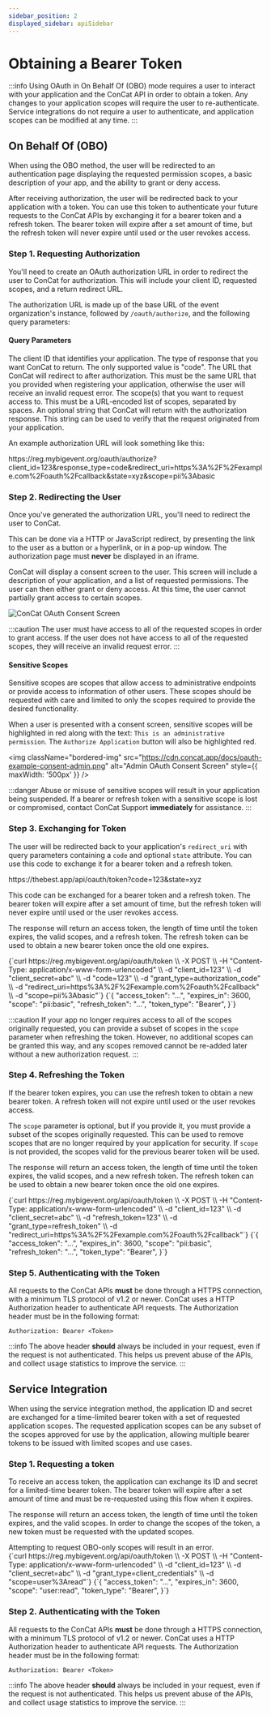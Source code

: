 ```yaml
---
sidebar_position: 2
displayed_sidebar: apiSidebar
---
```


# Obtaining a Bearer Token

:::info
Using OAuth in On Behalf Of (OBO) mode requires a user to interact with your application and the ConCat API in order to obtain a token. Any changes to your application scopes will require the user to re-authenticate. Service integrations do not require a user to authenticate, and application scopes can be modified at any time.
:::

## On Behalf Of (OBO)
When using the OBO method, the user will be redirected to an authentication page displaying the requested permission scopes, a basic description of your app, and the ability to grant or deny access.

After receiving authorization, the user will be redirected back to your application with a token. You can use this token to authenticate your future requests to the ConCat APIs by exchanging it for a bearer token and a refresh token. The bearer token will expire after a set amount of time, but the refresh token will never expire until used or the user revokes access.

### Step 1. Requesting Authorization
You'll need to create an OAuth authorization URL in order to redirect the user to ConCat for authorization. This will include your client ID, requested scopes, and a return redirect URL.

The authorization URL is made up of the base URL of the event organization's instance, followed by `/oauth/authorize`, and the following query parameters:

#### Query Parameters
<div style={{ marginBottom: "1rem" }}>
  <attribute id="oauth-req-client_id" name="client_id" type="number">
    The client ID that identifies your application.
  </attribute>
  <attribute id="oauth-req-response_type" name="response_type" type="string">
    The type of response that you want ConCat to return. The only supported value is "code".
  </attribute>
  <attribute id="oauth-req-redirect_uri" name="redirect_uri" type="string">
    The URL that ConCat will redirect to after authorization. This must be the same URL that you provided when registering your application, otherwise the user will receive an invalid request error.
  </attribute>
  <attribute id="oauth-req-scope" name="scope" type="string">
    The scope(s) that you want to request access to. This must be a URL-encoded list of scopes, separated by spaces.
  </attribute>
  <attribute id="oauth-req-state" name="state" type="string" optional>
    An optional string that ConCat will return with the authorization response. This string can be used to verify that the request originated from your application.
  </attribute>
</div>

An example authorization URL will look something like this:

<exampleBox header="Example" codeBlockType="http">
  https://reg.mybigevent.org/oauth/authorize?client_id=123&response_type=code&redirect_uri=https%3A%2F%2Fexample.com%2Foauth%2Fcallback&state=xyz&scope=pii%3Abasic
</exampleBox>

### Step 2. Redirecting the User

<div style={{ display: 'grid', gridTemplateColumns: 'repeat(auto-fit, minmax(300px, 1fr))', gridGap: '1rem', marginBottom: '1rem' }}>
  <div>
    <p>
      Once you've generated the authorization URL, you'll need to redirect the user to ConCat.
    </p>
    <p>
      This can be done via a HTTP or JavaScript redirect, by presenting the link to the user as a button or <code>a</code> hyperlink, or in a pop-up window. The authorization page must <strong>never</strong> be displayed in an iframe.
    </p>
    <p>
      ConCat will display a consent screen to the user. This screen will include a description of your application, and a list of requested permissions. The user can then either grant or deny access. At this time, the user cannot partially grant access to certain scopes.
    </p>
  </div>
  <div>
    <img className="bordered-img" src="https://cdn.concat.app/docs/oauth-example-consent.png" className="bordered-img" alt="ConCat OAuth Consent Screen" />
  </div>
</div>

:::caution
The user must have access to all of the requested scopes in order to grant access. If the user does not have access to all of the requested scopes, they will receive an invalid request error.
:::

#### Sensitive Scopes

Sensitive scopes are scopes that allow access to administrative endpoints or provide access to information of other users. These scopes should be requested with care and limited to only the scopes required to provide the desired functionality.

When a user is presented with a consent screen, sensitive scopes will be highlighted in red along with the text: `This is an administrative permission`. The `Authorize Application` button will also be highlighted red.

<img className="bordered-img" src="https://cdn.concat.app/docs/oauth-example-consent-admin.png" alt="Admin OAuth Consent Screen" style={{ maxWidth: '500px' }} />

<div style={{ marginBottom: '1.5rem' }} />

:::danger
Abuse or misuse of sensitive scopes will result in your application being suspended. If a bearer or refresh token with a sensitive scope is lost or compromised, contact ConCat Support **immediately** for assistance.
:::

### Step 3. Exchanging for Token

The user will be redirected back to your application's `redirect_uri` with query parameters containing a `code` and optional `state` attribute. You can use this code to exchange it for a bearer token and a refresh token.

<exampleBox header="Example" codeBlockType="http">
  https://thebest.app/api/oauth/token?code=123&state=xyz
</exampleBox>

<div style={{ display: 'grid', gridTemplateColumns: 'repeat(auto-fit, minmax(300px, 1fr))', gridGap: '1rem', marginBottom: '1rem' }}>
  <div>
    <p>
      This code can be exchanged for a bearer token and a refresh token. The bearer token will expire after a set amount of time, but the refresh token will never expire until used or the user revokes access.
    </p>
    <p>
      The response will return an access token, the length of time until the token expires, the valid scopes, and a refresh token. The refresh token can be used to obtain a new bearer token once the old one expires.
    </p>
  </div>
  <div>
    <exampleBox header="/api/oauth/token" method="POST" headerSubText="cURL">
      {`curl https://reg.mybigevent.org/api/oauth/token \\
  -X POST \\
  -H "Content-Type: application/x-www-form-urlencoded" \\
  -d "client_id=123" \\
  -d "client_secret=abc" \\
  -d "code=123" \\
  -d "grant_type=authorization_code" \\
  -d "redirect_uri=https%3A%2F%2Fexample.com%2Foauth%2Fcallback" \\
  -d "scope=pii%3Abasic"`}
    </exampleBox>
    <exampleBox header="Response" headerSubText="application/json">
      {`{
  "access_token": "...",
  "expires_in": 3600,
  "scope": "pii:basic",
  "refresh_token": "...",
  "token_type": "Bearer",
}`}
    </exampleBox>
  </div>
</div>

:::caution
If your app no longer requires access to all of the scopes originally requested, you can provide a subset of scopes in the `scope` parameter when refreshing the token. However, no additional scopes can be granted this way, and any scopes removed cannot be re-added later without a new authorization request.
:::

### Step 4. Refreshing the Token

<div style={{ display: 'grid', gridTemplateColumns: 'repeat(auto-fit, minmax(300px, 1fr))', gridGap: '1rem', marginBottom: '1rem' }}>
  <div>
    <p>
      If the bearer token expires, you can use the refresh token to obtain a new bearer token. A refresh token will not expire until used or the user revokes access.
    </p>
    <p>
      The <code>scope</code> parameter is optional, but if you provide it, you must provide a subset of the scopes originally requested. This can be used to remove scopes that are no longer required by your application for security. If <code>scope</code> is not provided, the scopes valid for the previous bearer token will be used.
    </p>
    <p>
      The response will return an access token, the length of time until the token expires, the valid scopes, and a new refresh token. The refresh token can be used to obtain a new bearer token once the old one expires.
    </p>
  </div>
  <div>
    <exampleBox header="/api/oauth/token" method="POST" headerSubText="cURL">
      {`curl https://reg.mybigevent.org/api/oauth/token \\
  -X POST \\
  -H "Content-Type: application/x-www-form-urlencoded" \\
  -d "client_id=123" \\
  -d "client_secret=abc" \\
  -d "refresh_token=123" \\
  -d "grant_type=refresh_token" \\
  -d "redirect_uri=https%3A%2F%2Fexample.com%2Foauth%2Fcallback"`}
    </exampleBox>
    <exampleBox header="Response" headerSubText="application/json">
      {`{
  "access_token": "...",
  "expires_in": 3600,
  "scope": "pii:basic",
  "refresh_token": "...",
  "token_type": "Bearer",
}`}
    </exampleBox>
  </div>
</div>

### Step 5. Authenticating with the Token

All requests to the ConCat APIs **must** be done through a HTTPS connection, with a minimum TLS protocol of v1.2 or newer. ConCat uses a HTTP Authorization header to authenticate API requests. The Authorization header must be in the following format:

```
Authorization: Bearer <Token>
```

:::info
The above header **should** always be included in your request, even if the request is not authenticated. This helps us prevent abuse of the APIs, and collect usage statistics to improve the service.
:::

## Service Integration

When using the service integration method, the application ID and secret are exchanged for a time-limited bearer token with a set of requested application scopes. The requested application scopes can be any subset of the scopes approved for use by the application, allowing multiple bearer tokens to be issued with limited scopes and use cases.

### Step 1. Requesting a token

<splitColumn>
  <div>
    <p>
      To receive an access token, the application can exchange its ID and secret for a limited-time bearer token. The bearer token will expire after a set amount of time and must be re-requested using this flow when it expires.
    </p>
    <p>
      The response will return an access token, the length of time until the token expires, and the valid scopes. In order to change the scopes of the token, a new token must be requested with the updated scopes.
    </p>
    <Admonition type="tip">
      Attempting to request OBO-only scopes will result in an error.
    </Admonition>
  </div>
  <div>
    <exampleBox header="/api/oauth/token" method="POST" headerSubText="cURL">
      {`curl https://reg.mybigevent.org/api/oauth/token \\
  -X POST \\
  -H "Content-Type: application/x-www-form-urlencoded" \\
  -d "client_id=123" \\
  -d "client_secret=abc" \\
  -d "grant_type=client_credentials" \\
  -d "scope=user%3Aread"`}
    </exampleBox>
    <exampleBox header="Response" headerSubText="application/json">
      {`{
  "access_token": "...",
  "expires_in": 3600,
  "scope": "user:read",
  "token_type": "Bearer",
}`}
    </exampleBox>
  </div>
</splitColumn>

### Step 2. Authenticating with the Token

All requests to the ConCat APIs **must** be done through a HTTPS connection, with a minimum TLS protocol of v1.2 or newer. ConCat uses a HTTP Authorization header to authenticate API requests. The Authorization header must be in the following format:

```
Authorization: Bearer <Token>
```

:::info
The above header **should** always be included in your request, even if the request is not authenticated. This helps us prevent abuse of the APIs, and collect usage statistics to improve the service.
:::